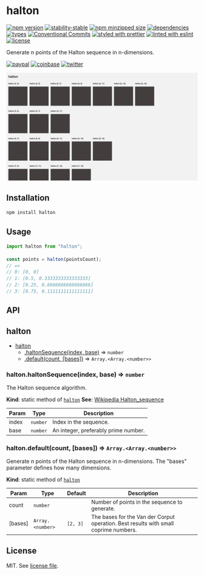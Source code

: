 # halton

[![npm version](https://img.shields.io/npm/v/halton)](https://www.npmjs.com/package/halton)
[![stability-stable](https://img.shields.io/badge/stability-stable-green.svg)](https://www.npmjs.com/package/halton)
[![npm minzipped size](https://img.shields.io/bundlephobia/minzip/halton)](https://bundlephobia.com/package/halton)
[![dependencies](https://img.shields.io/librariesio/release/npm/halton)](https://github.com/dmnsgn/halton/blob/main/package.json)
[![types](https://img.shields.io/npm/types/halton)](https://github.com/microsoft/TypeScript)
[![Conventional Commits](https://img.shields.io/badge/Conventional%20Commits-1.0.0-fa6673.svg)](https://conventionalcommits.org)
[![styled with prettier](https://img.shields.io/badge/styled_with-Prettier-f8bc45.svg?logo=prettier)](https://github.com/prettier/prettier)
[![linted with eslint](https://img.shields.io/badge/linted_with-ES_Lint-4B32C3.svg?logo=eslint)](https://github.com/eslint/eslint)
[![license](https://img.shields.io/github/license/dmnsgn/halton)](https://github.com/dmnsgn/halton/blob/main/LICENSE.md)

Generate n points of the Halton sequence in n-dimensions.

[![paypal](https://img.shields.io/badge/donate-paypal-informational?logo=paypal)](https://paypal.me/dmnsgn)
[![coinbase](https://img.shields.io/badge/donate-coinbase-informational?logo=coinbase)](https://commerce.coinbase.com/checkout/56cbdf28-e323-48d8-9c98-7019e72c97f3)
[![twitter](https://img.shields.io/twitter/follow/dmnsgn?style=social)](https://twitter.com/dmnsgn)

![](https://raw.githubusercontent.com/dmnsgn/halton/main/screenshot.png)

## Installation

```bash
npm install halton
```

## Usage

```js
import halton from "halton";

const points = halton(pointsCount);
// =>
// 0: [0, 0]
// 1: [0.5, 0.3333333333333333]
// 2: [0.25, 0.6666666666666666]
// 3: [0.75, 0.1111111111111111]
```

## API

<!-- api-start -->

<a name="module_halton"></a>

## halton

- [halton](#module_halton)
  - [.haltonSequence(index, base)](#module_halton.haltonSequence) ⇒ <code>number</code>
  - [.default(count, [bases])](#module_halton.default) ⇒ <code>Array.&lt;Array.&lt;number&gt;&gt;</code>

<a name="module_halton.haltonSequence"></a>

### halton.haltonSequence(index, base) ⇒ <code>number</code>

The Halton sequence algorithm.

**Kind**: static method of [<code>halton</code>](#module_halton)
**See**: [Wikipedia Halton_sequence](https://en.wikipedia.org/wiki/Halton_sequence#Implementation)

| Param | Type                | Description                          |
| ----- | ------------------- | ------------------------------------ |
| index | <code>number</code> | Index in the sequence.               |
| base  | <code>number</code> | An integer, preferably prime number. |

<a name="module_halton.default"></a>

### halton.default(count, [bases]) ⇒ <code>Array.&lt;Array.&lt;number&gt;&gt;</code>

Generate n points of the Halton sequence in n-dimensions.
The "bases" parameter defines how many dimensions.

**Kind**: static method of [<code>halton</code>](#module_halton)

| Param   | Type                              | Default             | Description                                                                          |
| ------- | --------------------------------- | ------------------- | ------------------------------------------------------------------------------------ |
| count   | <code>number</code>               |                     | Number of points in the sequence to generate.                                        |
| [bases] | <code>Array.&lt;number&gt;</code> | <code>[2, 3]</code> | The bases for the Van der Corput operation. Best results with small coprime numbers. |

<!-- api-end -->

## License

MIT. See [license file](https://github.com/dmnsgn/halton/blob/main/LICENSE.md).
